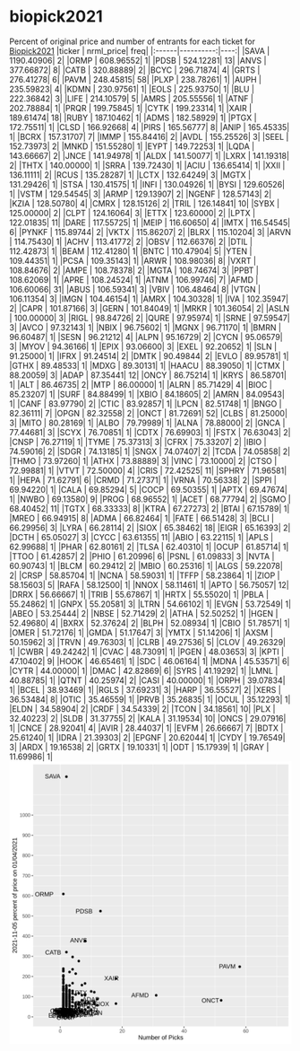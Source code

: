 # biopick2021
Percent of original price and number of entrants for each ticket for [Biopick2021](https://twitter.com/hashtag/Biopick2021)
|ticker | nrml_price| freq|
|:------|----------:|----:|
|SAVA   | 1190.40906|    2|
|ORMP   |  608.96552|    1|
|PDSB   |  524.12281|   13|
|ANVS   |  377.66872|    8|
|CATB   |  320.88889|    2|
|BCYC   |  296.71874|    4|
|GRTS   |  276.41278|    6|
|PAVM   |  248.45815|   58|
|PLXP   |  238.78261|    1|
|AUPH   |  235.59823|    4|
|KDMN   |  230.97561|    1|
|EOLS   |  225.93750|    1|
|BLU    |  222.36842|    3|
|LIFE   |  214.10579|    5|
|AMRS   |  205.55556|    1|
|ATNF   |  202.78884|    1|
|PRQR   |  199.75845|    1|
|CYTK   |  199.23314|    1|
|XAIR   |  189.61474|   18|
|RUBY   |  187.10462|    1|
|ADMS   |  182.58929|    1|
|PTGX   |  172.75511|    1|
|CLSD   |  166.92668|    4|
|PIRS   |  165.56777|    8|
|ANIP   |  165.45335|    1|
|BCRX   |  157.31707|    7|
|IMMP   |  155.84416|    2|
|AVDL   |  155.25526|    3|
|SEEL   |  152.73973|    2|
|MNKD   |  151.55280|    1|
|EYPT   |  149.72253|    1|
|LQDA   |  143.66667|    2|
|JNCE   |  141.94978|    1|
|ALDX   |  141.50077|    1|
|LXRX   |  141.19318|    2|
|THTX   |  140.00000|    1|
|SRRA   |  139.72430|    1|
|ACIU   |  136.65414|    1|
|XXII   |  136.11111|    2|
|RCUS   |  135.28287|    1|
|LCTX   |  132.64249|    3|
|MGTX   |  131.29426|    1|
|STSA   |  130.41575|    1|
|INFI   |  130.04926|    1|
|BYSI   |  129.60526|    1|
|VSTM   |  129.54545|    3|
|ARMP   |  129.13907|    2|
|NGENF  |  128.57143|    2|
|KZIA   |  128.50780|    4|
|CMRX   |  128.15126|    2|
|TRIL   |  126.14841|   10|
|SYBX   |  125.00000|    2|
|CLPT   |  124.16064|    3|
|ETTX   |  123.60000|    2|
|LPTX   |  122.01835|   11|
|DARE   |  117.55725|    1|
|MEIP   |  116.60650|    4|
|IMTX   |  116.54545|    6|
|PYNKF  |  115.89744|    2|
|VKTX   |  115.86207|    2|
|BLRX   |  115.10204|    3|
|ARVN   |  114.75430|    1|
|ACHV   |  113.41772|    2|
|OBSV   |  112.66376|    2|
|DTIL   |  112.42873|    1|
|BEAM   |  112.41280|    1|
|BNTC   |  110.47904|    5|
|YTEN   |  109.44351|    1|
|PCSA   |  109.35143|    1|
|ARWR   |  108.98036|    8|
|VXRT   |  108.84676|    2|
|AMPE   |  108.78378|    2|
|MGTA   |  108.74674|    3|
|PPBT   |  108.62069|    1|
|APRE   |  108.24524|    1|
|ATNM   |  106.99746|    7|
|AFMD   |  106.60066|   31|
|ABUS   |  106.59341|    3|
|VBIV   |  106.48464|    8|
|VTGN   |  106.11354|    3|
|IMGN   |  104.46154|    1|
|AMRX   |  104.30328|    1|
|IVA    |  102.35947|    2|
|CAPR   |  101.87166|    3|
|GERN   |  101.84049|    1|
|MRKR   |  101.36054|    2|
|ASLN   |  100.00000|    3|
|RIGL   |   98.84726|    2|
|QURE   |   97.95974|    1|
|SRNE   |   97.59547|    3|
|AVCO   |   97.32143|    1|
|NBIX   |   96.75602|    1|
|MGNX   |   96.71170|    1|
|BMRN   |   96.60487|    1|
|SESN   |   96.21212|    4|
|ALPN   |   95.16729|    2|
|CYCN   |   95.06579|    3|
|MYOV   |   94.36166|    1|
|EPIX   |   93.06600|    3|
|EXEL   |   92.20652|    1|
|SLN    |   91.25000|    1|
|IFRX   |   91.24514|    2|
|DMTK   |   90.49844|    2|
|EVLO   |   89.95781|    1|
|GTHX   |   89.48533|    1|
|MDXG   |   89.30131|    1|
|HAACU  |   88.39050|    1|
|CTMX   |   88.20059|    3|
|ADAP   |   87.35441|   12|
|ONCY   |   86.75214|    1|
|KRYS   |   86.58701|    1|
|ALT    |   86.46735|    2|
|MTP    |   86.00000|    1|
|ALRN   |   85.71429|    4|
|BIOC   |   85.23207|    1|
|SURF   |   84.88499|    1|
|XBIO   |   84.18605|    2|
|AMRN   |   84.09543|    1|
|CANF   |   83.97790|    2|
|CTIC   |   83.92857|    1|
|LPCN   |   82.51748|    1|
|BNGO   |   82.36111|    7|
|OPGN   |   82.32558|    2|
|ONCT   |   81.72691|   52|
|CLBS   |   81.25000|    3|
|MITO   |   80.28169|    1|
|ALBO   |   79.79989|    1|
|ALNA   |   78.88000|    2|
|GNCA   |   77.44681|    3|
|SCYX   |   76.70851|    1|
|CDTX   |   76.69903|    1|
|FSTX   |   76.63043|    2|
|CNSP   |   76.27119|    1|
|TYME   |   75.37313|    3|
|CFRX   |   75.33207|    2|
|IBIO   |   74.59016|    2|
|SDGR   |   74.13185|    1|
|SNGX   |   74.07407|    2|
|TCDA   |   74.05858|    2|
|THMO   |   73.97260|    1|
|ATHX   |   73.88889|    3|
|VINC   |   73.10000|    2|
|CTSO   |   72.99881|    1|
|VTVT   |   72.50000|    4|
|CRIS   |   72.42525|   11|
|SPHRY  |   71.96581|    1|
|HEPA   |   71.62791|    6|
|CRMD   |   71.27371|    1|
|VRNA   |   70.56338|    2|
|SPPI   |   69.94220|    1|
|CALA   |   69.85294|    5|
|COCP   |   69.50355|    1|
|APTX   |   69.47674|    1|
|NWBO   |   69.13580|    9|
|PROG   |   68.96552|    1|
|ACET   |   68.77794|    2|
|SGMO   |   68.40452|   11|
|TGTX   |   68.33333|    8|
|KTRA   |   67.27273|    2|
|BTAI   |   67.15789|    1|
|MREO   |   66.94915|    8|
|ADMA   |   66.82464|    1|
|FATE   |   66.51428|    3|
|BCLI   |   66.29956|    3|
|LYRA   |   66.28114|    2|
|SIOX   |   65.38462|   18|
|EIGR   |   65.16393|    2|
|DCTH   |   65.05027|    3|
|CYCC   |   63.61355|   11|
|ABIO   |   63.22115|    1|
|APLS   |   62.99688|    1|
|PHAR   |   62.80161|    2|
|TLSA   |   62.40310|    1|
|OCUP   |   61.85714|    1|
|TTOO   |   61.42857|    2|
|PHIO   |   61.20996|    6|
|PSNL   |   61.09833|    3|
|NVTA   |   60.90743|    1|
|BLCM   |   60.29412|    2|
|MBIO   |   60.25316|    1|
|ALGS   |   59.22078|    2|
|CRSP   |   58.85704|    1|
|NCNA   |   58.59031|    1|
|TFFP   |   58.23864|    1|
|ZIOP   |   58.15603|    5|
|RAFA   |   58.12500|    1|
|NNOX   |   58.11461|    1|
|APTO   |   56.75057|   12|
|DRRX   |   56.66667|    1|
|TRIB   |   55.67867|    1|
|HRTX   |   55.55020|    1|
|PBLA   |   55.24862|    1|
|GNPX   |   55.20581|    3|
|LTRN   |   54.66102|    1|
|EVGN   |   53.72549|    1|
|ABEO   |   53.25444|    2|
|NBSE   |   52.71429|    2|
|ATHA   |   52.50252|    1|
|HGEN   |   52.49680|    4|
|BXRX   |   52.37624|    2|
|BLPH   |   52.08934|    1|
|CBIO   |   51.78571|    1|
|OMER   |   51.72176|    1|
|GMDA   |   51.17647|    3|
|YMTX   |   51.14206|    1|
|AXSM   |   50.15962|    3|
|TRVN   |   49.76303|    1|
|CLRB   |   49.27536|    5|
|CLOV   |   49.26329|    1|
|CWBR   |   49.24242|    1|
|CVAC   |   48.73091|    1|
|PGEN   |   48.03653|    3|
|KPTI   |   47.10402|    9|
|HOOK   |   46.65461|    1|
|SDC    |   46.06164|    1|
|MDNA   |   45.53571|    6|
|CYTR   |   44.00000|    1|
|DMAC   |   42.82869|    6|
|SYRS   |   41.19292|    1|
|LMNL   |   40.88785|    1|
|QTNT   |   40.25974|    2|
|CASI   |   40.00000|    1|
|ORPH   |   39.07834|    1|
|BCEL   |   38.93469|    1|
|RGLS   |   37.69231|    3|
|HARP   |   36.55527|    2|
|XERS   |   36.53484|    8|
|OTIC   |   35.46559|    1|
|PRVB   |   35.26835|    1|
|OCUL   |   35.12293|    1|
|ELDN   |   34.58904|    2|
|CRDF   |   34.54339|    2|
|TCON   |   34.18561|   10|
|PLX    |   32.40223|    2|
|SLDB   |   31.37755|    2|
|KALA   |   31.19534|   10|
|ONCS   |   29.07916|    1|
|CNCE   |   28.92041|    4|
|AVIR   |   28.44037|    1|
|EVFM   |   26.66667|    7|
|BDTX   |   25.61240|    1|
|IDRA   |   21.39303|    2|
|EPGNF  |   20.62044|    1|
|CYDY   |   19.76549|    3|
|ARDX   |   19.16538|    2|
|GRTX   |   19.10331|    1|
|ODT    |   15.17939|    1|
|GRAY   |   11.69986|    1|
![retvspicks](biopicks.png?raw=true)
